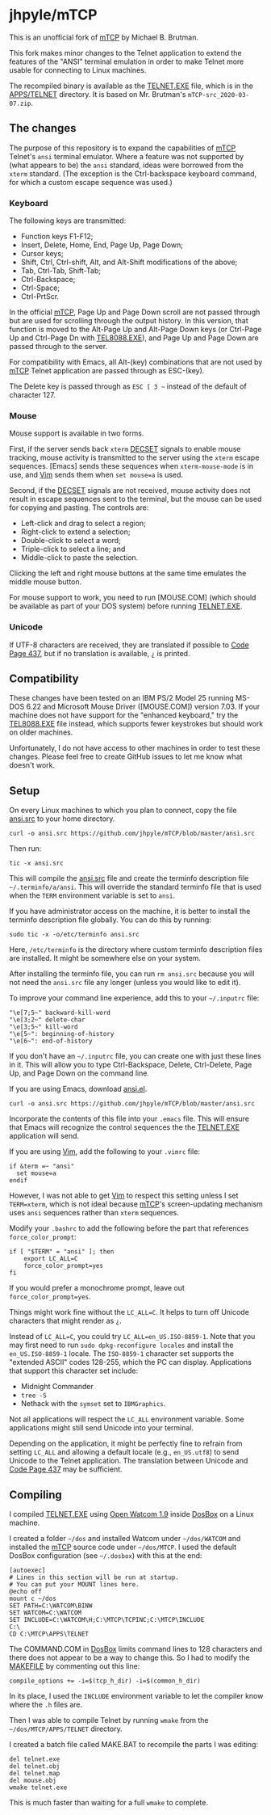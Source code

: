 # jhpyle/mTCP

This is an unofficial fork of [mTCP] by Michael B. Brutman.

This fork makes minor changes to the Telnet application to extend the
features of the "ANSI" terminal emulation in order to make Telnet more
usable for connecting to Linux machines.

The recompiled binary is available as the [TELNET.EXE] file, which is
in the [APPS/TELNET] directory.  It is based on Mr. Brutman's
`mTCP-src_2020-03-07.zip`.

## The changes

The purpose of this repository is to expand the capabilities of [mTCP]
Telnet's `ansi` terminal emulator.  Where a feature was not supported
by (what appears to be) the `ansi` standard, ideas were borrowed from
the `xterm` standard.  (The exception is the Ctrl-backspace keyboard
command, for which a custom escape sequence was used.)

### Keyboard

The following keys are transmitted:

* Function keys F1-F12;
* Insert, Delete, Home, End, Page Up, Page Down;
* Cursor keys;
* Shift, Ctrl, Ctrl-shift, Alt, and Alt-Shift modifications of the above;
* Tab, Ctrl-Tab, Shift-Tab;
* Ctrl-Backspace;
* Ctrl-Space;
* Ctrl-PrtScr.

In the official [mTCP], Page Up and Page Down scroll are not passed
through but are used for scrolling through the output history.  In
this version, that function is moved to the Alt-Page Up and Alt-Page
Down keys (or Ctrl-Page Up and Ctrl-Page Dn with [TEL8088.EXE]), and
Page Up and Page Down are passed through to the server.

For compatibility with Emacs, all Alt-(key) combinations that are not
used by [mTCP] Telnet application are passed through as ESC-(key).

The Delete key is passed through as `ESC [ 3 ~` instead of the default
of character 127.

### Mouse

Mouse support is available in two forms.

First, if the server sends back `xterm` [DECSET] signals to enable
mouse tracking, mouse activity is transmitted to the server using the
`xterm` escape sequences.  [Emacs] sends these sequences when
`xterm-mouse-mode` is in use, and [Vim] sends them when `set mouse=a`
is used.

Second, if the [DECSET] signals are not received, mouse activity does
not result in escape sequences sent to the terminal, but the mouse can
be used for copying and pasting.  The controls are:

* Left-click and drag to select a region;
* Right-click to extend a selection;
* Double-click to select a word;
* Triple-click to select a line; and
* Middle-click to paste the selection.

Clicking the left and right mouse buttons at the same time emulates
the middle mouse button.

For mouse support to work, you need to run [MOUSE.COM] (which should
be available as part of your DOS system) before running [TELNET.EXE].

### Unicode

If UTF-8 characters are received, they are translated if possible to
[Code Page 437], but if no translation is available, `¿` is printed.

## Compatibility

These changes have been tested on an IBM PS/2 Model 25 running MS-DOS
6.22 and Microsoft Mouse Driver ([MOUSE.COM]) version 7.03.  If your
machine does not have support for the "enhanced keyboard," try the
[TEL8088.EXE] file instead, which supports fewer keystrokes but should
work on older machines.

Unfortunately, I do not have access to other machines in order to test
these changes.  Please feel free to create GitHub issues to let me
know what doesn't work.

## Setup

On every Linux machines to which you plan to connect, copy the file
[ansi.src] to your home directory.

    curl -o ansi.src https://github.com/jhpyle/mTCP/blob/master/ansi.src

Then run:

    tic -x ansi.src

This will compile the [ansi.src] file and create the terminfo
description file `~/.terminfo/a/ansi`.  This will override the
standard terminfo file that is used when the `TERM` environment
variable is set to `ansi`.

If you have administrator access on the machine, it is better to
install the terminfo description file globally.  You can do this by
running:

    sudo tic -x -o/etc/terminfo ansi.src

Here, `/etc/terminfo` is the directory where custom terminfo
description files are installed.  It might be somewhere else on your
system.

After installing the terminfo file, you can run `rm ansi.src` because
you will not need the `ansi.src` file any longer (unless you would
like to edit it).

To improve your command line experience, add this to your `~/.inputrc`
file:

    "\e[7;5~" backward-kill-word
    "\e[3;2~" delete-char
    "\e[3;5~" kill-word
    "\e[5~": beginning-of-history
    "\e[6~": end-of-history

If you don't have an `~/.inputrc` file, you can create one with just
these lines in it.  This will allow you to type Ctrl-Backspace, Delete,
Ctrl-Delete, Page Up, and Page Down on the command line.

If you are using Emacs, download [ansi.el].

    curl -o ansi.src https://github.com/jhpyle/mTCP/blob/master/ansi.src

Incorporate the contents of this file into your `.emacs` file.  This
will ensure that Emacs will recognize the control sequences the the
[TELNET.EXE] application will send.

If you are using [Vim], add the following to your `.vimrc` file:

    if &term =~ "ansi"
      set mouse=a
    endif

However, I was not able to get [Vim] to respect this setting unless I
set `TERM=xterm`, which is not ideal because [mTCP]'s screen-updating
mechanism uses `ansi` sequences rather than `xterm` sequences.

Modify your `.bashrc` to add the following before the part that
references `force_color_prompt`:

    if [ "$TERM" = "ansi" ]; then
        export LC_ALL=C
        force_color_prompt=yes
    fi

If you would prefer a monochrome prompt, leave out
`force_color_prompt=yes`.

Things might work fine without the `LC_ALL=C`.  It helps to turn off
Unicode characters that might render as `¿`.

Instead of `LC_ALL=C`, you could try `LC_ALL=en_US.ISO-8859-1`.  Note
that you may first need to run `sudo dpkg-reconfigure locales` and
install the `en_US.ISO-8859-1` locale.  The `ISO-8859-1` character set
supports the "extended ASCII" codes 128-255, which the PC can display.
Applications that support this character set include:

* Midnight Commander
* `tree -S`
* Nethack with the `symset` set to `IBMGraphics`.

Not all applications will respect the `LC_ALL` environment variable.
Some applications might still send Unicode into your terminal.

Depending on the application, it might be perfectly fine to refrain
from setting `LC_ALL` and allowing a default locale (e.g.,
`en_US.utf8`) to send Unicode to the Telnet application.  The
translation between Unicode and [Code Page 437] may be sufficient.

## Compiling

I compiled [TELNET.EXE] using [Open Watcom 1.9] inside [DosBox] on a Linux
machine.

I created a folder `~/dos` and installed Watcom under `~/dos/WATCOM`
and installed the [mTCP] source code under `~/dos/MTCP`.  I used the default
DosBox configuration (see `~/.dosbox`) with this at the end:

    [autoexec]
    # Lines in this section will be run at startup.
    # You can put your MOUNT lines here.
    @echo off
    mount c ~/dos
    SET PATH=C:\WATCOM\BINW
    SET WATCOM=C:\WATCOM
    SET INCLUDE=C:\WATCOM\H;C:\MTCP\TCPINC;C:\MTCP\INCLUDE
    C:\
    CD C:\MTCP\APPS\TELNET

The COMMAND.COM in [DosBox] limits command lines to 128 characters and
there does not appear to be a way to change this.  So I had to modify
the [MAKEFILE] by commenting out this line:

    compile_options += -i=$(tcp_h_dir) -i=$(common_h_dir)

In its place, I used the `INCLUDE` environment variable to let the
compiler know where the `.h` files are.

Then I was able to compile Telnet by running `wmake` from the
`~/dos/MTCP/APPS/TELNET` directory.

I created a batch file called MAKE.BAT to recompile the parts I was editing:

    del telnet.exe
    del telnet.obj
    del telnet.map
    del mouse.obj
    wmake telnet.exe

This is much faster than waiting for a full `wmake` to complete.

[ansi.src]: https://github.com/jhpyle/mTCP/blob/master/ansi.src
[MAKEFILE]: https://github.com/jhpyle/mTCP/blob/master/MTCP/APPS/TELNET/MAKEFILE
[TELNET.EXE]: https://github.com/jhpyle/mTCP/blob/master/MTCP/APPS/TELNET/TELNET.EXE
[TEL8088.EXE]: https://github.com/jhpyle/mTCP/blob/master/MTCP/APPS/TELNET/TEL8088.EXE
[APPS/TELNET]: https://github.com/jhpyle/mTCP/blob/master/MTCP/APPS/TELNET
[mTCP]: https://www.brutman.com/
[ansi.el]: https://github.com/jhpyle/mTCP/blob/master/ansi.el
[DECSET]: https://invisible-island.net/xterm/ctlseqs/ctlseqs.pdf
[Code Page 437]: https://en.wikipedia.org/wiki/Code_page_437
[MOUSE.COM mouse driver]: https://www.computerhope.com/issues/ch000007.htm
[Open Watcom 1.9]: https://sourceforge.net/projects/openwatcom/files/open-watcom-1.9/
[DosBox]: https://www.dosbox.com/
[Vim]: https://www.vim.org/
